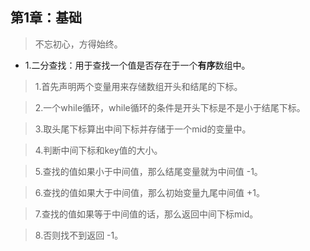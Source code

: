 ## 第1章：基础

>不忘初心，方得始终。

- 1.二分查找：用于查找一个值是否存在于一个**有序**数组中。

>1.首先声明两个变量用来存储数组开头和结尾的下标。

>2.一个while循环，while循环的条件是开头下标是不是小于结尾下标。

>3.取头尾下标算出中间下标并存储于一个mid的变量中。

>4.判断中间下标和key值的大小。

>5.查找的值如果小于中间值，那么结尾变量就为中间值 -1。

>6.查找的值如果大于中间值，那么初始变量九尾中间值 +1。

>7.查找的值如果等于中间值的话，那么返回中间下标mid。

>8.否则找不到返回 -1。